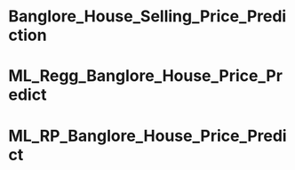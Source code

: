 # Banglore_House_Selling_Price_Prediction
# ML_Regg_Banglore_House_Price_Predict
# ML_RP_Banglore_House_Price_Predict
